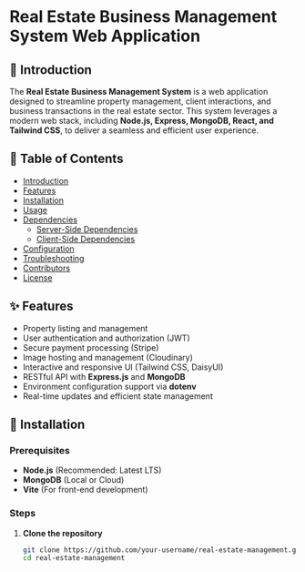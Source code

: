 # Real Estate Business Management System Web Application

## 📌 Introduction

The **Real Estate Business Management System** is a web application designed to streamline property management, client interactions, and business transactions in the real estate sector. This system leverages a modern web stack, including **Node.js, Express, MongoDB, React, and Tailwind CSS**, to deliver a seamless and efficient user experience.

## 📖 Table of Contents

- [Introduction](#-introduction)
- [Features](#-features)
- [Installation](#-installation)
- [Usage](#-usage)
- [Dependencies](#-dependencies)
  - [Server-Side Dependencies](#server-side-dependencies)
  - [Client-Side Dependencies](#client-side-dependencies)
- [Configuration](#-configuration)
- [Troubleshooting](#-troubleshooting)
- [Contributors](#-contributors)
- [License](#-license)

## ✨ Features

- Property listing and management
- User authentication and authorization (JWT)
- Secure payment processing (Stripe)
- Image hosting and management (Cloudinary)
- Interactive and responsive UI (Tailwind CSS, DaisyUI)
- RESTful API with **Express.js** and **MongoDB**
- Environment configuration support via **dotenv**
- Real-time updates and efficient state management

## 🔧 Installation

### Prerequisites
- **Node.js** (Recommended: Latest LTS)
- **MongoDB** (Local or Cloud)
- **Vite** (For front-end development)

### Steps

1. **Clone the repository**
   ```sh
   git clone https://github.com/your-username/real-estate-management.git
   cd real-estate-management
